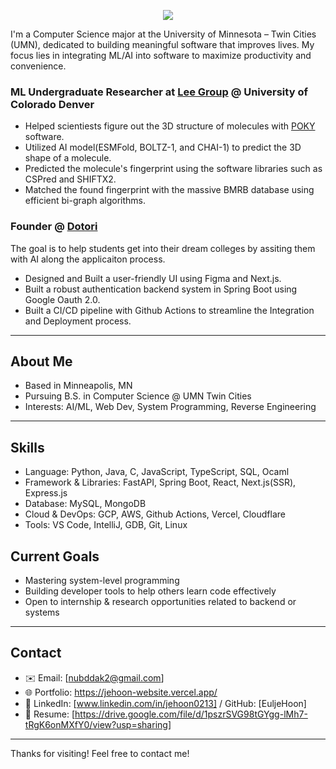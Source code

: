 <p align="center">
  <img src="https://readme-typing-svg.demolab.com?font=Fira+Code&size=26&duration=2000&pause=1000&color=A259FF&center=true&vCenter=true&width=500&lines=Hi%2C+I'm+Jehoon+Park+%F0%9F%91%8B" />
</p>

I'm a Computer Science major at the University of Minnesota – Twin Cities (UMN), dedicated to building meaningful software that improves lives. My focus lies in integrating ML/AI into software to maximize productivity and convenience.

### ML Undergraduate Researcher at [Lee Group](https://sites.google.com/view/wlee-group/people) @ University of Colorado Denver
- Helped scientiests figure out the 3D structure of molecules with [POKY](https://sites.google.com/view/pokynmr) software.
- Utilized AI model(ESMFold, BOLTZ-1, and CHAI-1) to predict the 3D shape of a molecule.
- Predicted the molecule's fingerprint using the software libraries such as CSPred and SHIFTX2.
- Matched the found fingerprint with the massive BMRB database using efficient bi-graph algorithms.

### Founder @ [Dotori](https://dotori-intro-website.vercel.app/)
The goal is to help students get into their dream colleges by assiting them with AI along the applicaiton process.
- Designed and Built a user-friendly UI using Figma and Next.js.
- Built a robust authentication backend system in Spring Boot using Google Oauth 2.0.
- Built a CI/CD pipeline with Github Actions to streamline the Integration and Deployment process.
---

##  About Me
- Based in Minneapolis, MN  
- Pursuing B.S. in Computer Science @ UMN Twin Cities  
- Interests: AI/ML, Web Dev, System Programming, Reverse Engineering  
---

## Skills
- Language: Python, Java, C, JavaScript, TypeScript, SQL, Ocaml
- Framework & Libraries: FastAPI, Spring Boot, React, Next.js(SSR), Express.js
- Database: MySQL, MongoDB
- Cloud & DevOps: GCP, AWS, Github Actions, Vercel, Cloudflare
- Tools: VS Code, IntelliJ, GDB, Git, Linux

## Current Goals
- Mastering system-level programming 
- Building developer tools to help others learn code effectively  
- Open to internship & research opportunities related to backend or systems

---

## Contact
- ✉️ Email: [nubddak2@gmail.com] 
- 🌐 Portfolio: https://jehoon-website.vercel.app/  
- 📎 LinkedIn: [www.linkedin.com/in/jehoon0213] / GitHub: [EuljeHoon]
- 📄 Resume: [https://drive.google.com/file/d/1pszrSVG98tGYgg-lMh7-tRgK6onMXfY0/view?usp=sharing]
---

Thanks for visiting!
Feel free to contact me!

